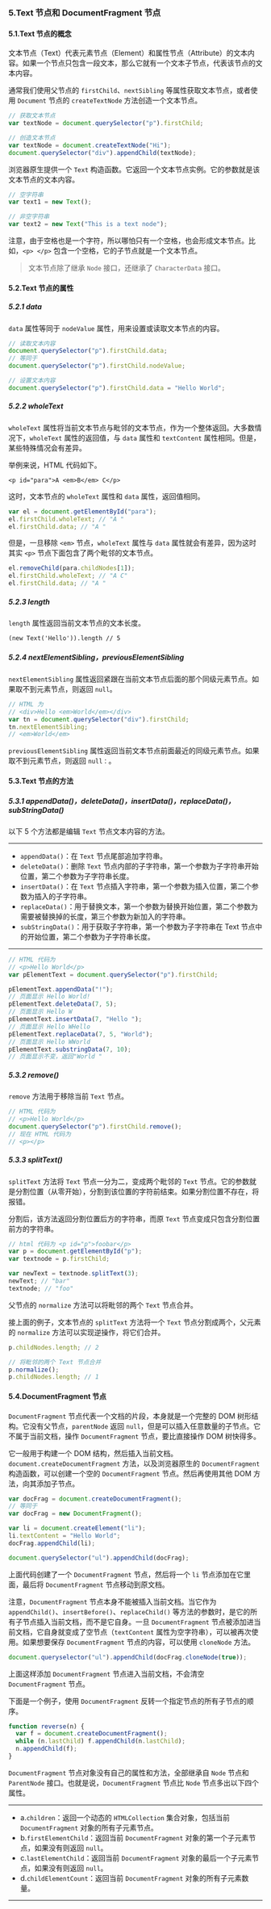 ### 5.Text 节点和 DocumentFragment 节点

#### 5.1.Text 节点的概念

文本节点（Text）代表元素节点（Element）和属性节点（Attribute）的文本内容。如果一个节点只包含一段文本，那么它就有一个文本子节点，代表该节点的文本内容。

通常我们使用父节点的 `firstChild`、`nextSibling` 等属性获取文本节点，或者使用 `Document` 节点的 `createTextNode` 方法创造一个文本节点。

```javascript
// 获取文本节点
var textNode = document.querySelector("p").firstChild;

// 创造文本节点
var textNode = document.createTextNode("Hi");
document.querySelector("div").appendChild(textNode);
```

浏览器原生提供一个 `Text` 构造函数。它返回一个文本节点实例。它的参数就是该文本节点的文本内容。

```javascript
// 空字符串
var text1 = new Text();

// 非空字符串
var text2 = new Text("This is a text node");
```

注意，由于空格也是一个字符，所以哪怕只有一个空格，也会形成文本节点。比如，`<p> </p>` 包含一个空格，它的子节点就是一个文本节点。

> 文本节点除了继承 `Node` 接口，还继承了 `CharacterData` 接口。

#### 5.2.Text 节点的属性

##### 5.2.1 data

`data` 属性等同于 `nodeValue` 属性，用来设置或读取文本节点的内容。

```javascript
// 读取文本内容
document.querySelector("p").firstChild.data;
// 等同于
document.querySelector("p").firstChild.nodeValue;

// 设置文本内容
document.querySelector("p").firstChild.data = "Hello World";
```

##### 5.2.2 wholeText

`wholeText` 属性将当前文本节点与毗邻的文本节点，作为一个整体返回。大多数情况下，`wholeText` 属性的返回值，与 `data` 属性和 `textContent` 属性相同。但是，某些特殊情况会有差异。

举例来说，HTML 代码如下。

`<p id="para">A <em>B</em> C</p>`

这时，文本节点的 `wholeText` 属性和 `data` 属性，返回值相同。

```javascript
var el = document.getElementById("para");
el.firstChild.wholeText; // "A "
el.firstChild.data; // "A "
```

但是，一旦移除 `<em>` 节点，`wholeText` 属性与 `data` 属性就会有差异，因为这时其实 `<p>` 节点下面包含了两个毗邻的文本节点。

```javascript
el.removeChild(para.childNodes[1]);
el.firstChild.wholeText; // "A C"
el.firstChild.data; // "A "
```

##### 5.2.3 length

`length` 属性返回当前文本节点的文本长度。

`(new Text('Hello')).length // 5`

##### 5.2.4 nextElementSibling，previousElementSibling

`nextElementSibling` 属性返回紧跟在当前文本节点后面的那个同级元素节点。如果取不到元素节点，则返回 `null`。

```javascript
// HTML 为
// <div>Hello <em>World</em></div>
var tn = document.querySelector("div").firstChild;
tn.nextElementSibling;
// <em>World</em>
```

`previousElementSibling` 属性返回当前文本节点前面最近的同级元素节点。如果取不到元素节点，则返回 `null：`。

#### 5.3.Text 节点的方法

##### 5.3.1 appendData()，deleteData()，insertData()，replaceData()，subStringData()

以下 5 个方法都是编辑 `Text` 节点文本内容的方法。

---

- `appendData()`：在 `Text` 节点尾部追加字符串。
- `deleteData()`：删除 `Text` 节点内部的子字符串，第一个参数为子字符串开始位置，第二个参数为子字符串长度。
- `insertData()`：在 `Text` 节点插入字符串，第一个参数为插入位置，第二个参数为插入的子字符串。
- `replaceData()`：用于替换文本，第一个参数为替换开始位置，第二个参数为需要被替换掉的长度，第三个参数为新加入的字符串。
- `subStringData()`：用于获取子字符串，第一个参数为子字符串在 Text 节点中的开始位置，第二个参数为子字符串长度。

---

```javascript
// HTML 代码为
// <p>Hello World</p>
var pElementText = document.querySelector("p").firstChild;

pElementText.appendData("!");
// 页面显示 Hello World!
pElementText.deleteData(7, 5);
// 页面显示 Hello W
pElementText.insertData(7, "Hello ");
// 页面显示 Hello WHello
pElementText.replaceData(7, 5, "World");
// 页面显示 Hello WWorld
pElementText.substringData(7, 10);
// 页面显示不变，返回"World "
```

##### 5.3.2 remove()

`remove` 方法用于移除当前 `Text` 节点。

```javascript
// HTML 代码为
// <p>Hello World</p>
document.querySelector("p").firstChild.remove();
// 现在 HTML 代码为
// <p></p>
```

##### 5.3.3 splitText()

`splitText` 方法将 `Text` 节点一分为二，变成两个毗邻的 `Text` 节点。它的参数就是分割位置（从零开始），分割到该位置的字符前结束。如果分割位置不存在，将报错。

分割后，该方法返回分割位置后方的字符串，而原 `Text` 节点变成只包含分割位置前方的字符串。

```javascript
// html 代码为 <p id="p">foobar</p>
var p = document.getElementById("p");
var textnode = p.firstChild;

var newText = textnode.splitText(3);
newText; // "bar"
textnode; // "foo"
```

父节点的 `normalize` 方法可以将毗邻的两个 `Text` 节点合并。

接上面的例子，文本节点的 `splitText` 方法将一个 `Text` 节点分割成两个，父元素的 `normalize` 方法可以实现逆操作，将它们合并。

```javascript
p.childNodes.length; // 2

// 将毗邻的两个 Text 节点合并
p.normalize();
p.childNodes.length; // 1
```

#### 5.4.DocumentFragment 节点

`DocumentFragment` 节点代表一个文档的片段，本身就是一个完整的 DOM 树形结构。它没有父节点，`parentNode` 返回 `null`，但是可以插入任意数量的子节点。它不属于当前文档，操作 `DocumentFragment` 节点，要比直接操作 DOM 树快得多。

它一般用于构建一个 DOM 结构，然后插入当前文档。`document.createDocumentFragment` 方法，以及浏览器原生的 `DocumentFragment` 构造函数，可以创建一个空的 `DocumentFragment` 节点。然后再使用其他 DOM 方法，向其添加子节点。

```javascript
var docFrag = document.createDocumentFragment();
// 等同于
var docFrag = new DocumentFragment();

var li = document.createElement("li");
li.textContent = "Hello World";
docFrag.appendChild(li);

document.querySelector("ul").appendChild(docFrag);
```

上面代码创建了一个 `DocumentFragment` 节点，然后将一个 `li` 节点添加在它里面，最后将 `DocumentFragment` 节点移动到原文档。

注意，`DocumentFragment` 节点本身不能被插入当前文档。当它作为 `appendChild()`、`insertBefore()`、`replaceChild()` 等方法的参数时，是它的所有子节点插入当前文档，而不是它自身。一旦 `DocumentFragment` 节点被添加进当前文档，它自身就变成了空节点（`textContent` 属性为空字符串），可以被再次使用。如果想要保存 `DocumentFragment` 节点的内容，可以使用 `cloneNode` 方法。

```javascript
document.queryselector("ul").appendChild(docFrag.cloneNode(true));
```

上面这样添加 `DocumentFragment` 节点进入当前文档，不会清空 `DocumentFragment` 节点。

下面是一个例子，使用 `DocumentFragment` 反转一个指定节点的所有子节点的顺序。

```javascript
function reverse(n) {
  var f = document.createDocumentFragment();
  while (n.lastChild) f.appendChild(n.lastChild);
  n.appendChild(f);
}
```

`DocumentFragment` 节点对象没有自己的属性和方法，全部继承自 `Node` 节点和 `ParentNode` 接口。也就是说，`DocumentFragment` 节点比 `Node` 节点多出以下四个属性。

---

- a.`children`：返回一个动态的 `HTMLCollection` 集合对象，包括当前 `DocumentFragment` 对象的所有子元素节点。
- b.`firstElementChild`：返回当前 `DocumentFragment` 对象的第一个子元素节点，如果没有则返回 `null`。
- c.`lastElementChild`：返回当前 `DocumentFragment` 对象的最后一个子元素节点，如果没有则返回 `null`。
- d.`childElementCount`：返回当前 `DocumentFragment` 对象的所有子元素数量。

---
